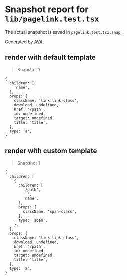 # Snapshot report for `lib/pagelink.test.tsx`

The actual snapshot is saved in `pagelink.test.tsx.snap`.

Generated by [AVA](https://avajs.dev).

## render with default template

> Snapshot 1

    {
      children: [
        'name',
      ],
      props: {
        className: 'link link-class',
        download: undefined,
        href: '/path',
        id: undefined,
        target: undefined,
        title: 'title',
      },
      type: 'a',
    }

## render with custom template

> Snapshot 1

    {
      children: [
        {
          children: [
            '/path',
            ' ',
            'name',
          ],
          props: {
            className: 'span-class',
          },
          type: 'span',
        },
      ],
      props: {
        className: 'link link-class',
        download: undefined,
        href: '/path',
        id: undefined,
        target: undefined,
        title: 'title',
      },
      type: 'a',
    }
